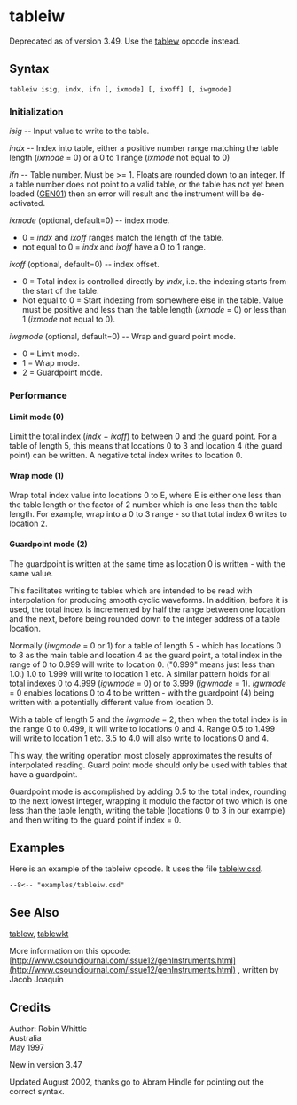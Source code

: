 <!--
id:tableiw
category:Deprecated
-->
# tableiw
Deprecated as of version 3.49. Use the [tablew](../../opcodes/tablew) opcode instead.

## Syntax
``` csound-orc
tableiw isig, indx, ifn [, ixmode] [, ixoff] [, iwgmode]
```

### Initialization

_isig_ -- Input value to write to the table.

_indx_ -- Index into table, either a positive number range matching the table length (_ixmode_ = 0) or a 0 to 1 range (_ixmode_ not equal to 0)

_ifn_ -- Table number. Must be &gt;= 1. Floats are rounded down to an integer. If a table number does not point to a valid table, or the table has not yet been loaded ([GEN01](../../scoregens/gen01)) then an error will result and the instrument will be de-activated.

_ixmode_ (optional, default=0) -- index mode.

*   0 = _indx_ and _ixoff_ ranges match the length of the table.
*   not equal to 0 = _indx_ and _ixoff_ have a 0 to 1 range.

_ixoff_ (optional, default=0) -- index offset.

*   0 = Total index is controlled directly by _indx_, i.e. the indexing starts from the start of the table.
*   Not equal to 0 = Start indexing from somewhere else in the table. Value must be positive and less than the table length (_ixmode_ = 0) or less than 1 (_ixmode_ not equal to  0).

_iwgmode_ (optional, default=0) -- Wrap and guard point mode.

*   0 = Limit mode.
*   1 = Wrap mode.
*   2 = Guardpoint mode.

### Performance

#### Limit mode (0)

Limit the total index (_indx_ + _ixoff_) to between 0 and the guard point. For a table of length 5, this means that locations 0 to 3 and location 4 (the guard point) can be written. A negative total index writes to location 0.

#### Wrap mode (1)

Wrap total index value into locations 0 to E, where E is either one less than the table length or the factor of 2 number which is one less than the table length. For example, wrap into a 0 to 3 range - so that total index 6 writes to location 2.

#### Guardpoint mode (2)

The guardpoint is written at the same time as location 0 is written - with the same value.

This facilitates writing to tables which are intended to be read with interpolation for producing smooth cyclic waveforms. In addition, before it is used, the total index is incremented by half the range between one location and the next, before being rounded down to the integer address of a table location.

Normally (_iwgmode_ = 0 or 1) for a table of length 5 - which has locations 0 to 3 as the main table and location 4 as the guard point, a total index in the range of 0 to 0.999 will write to location 0. ("0.999" means just less than 1.0.) 1.0 to 1.999 will write to location 1 etc. A similar pattern holds for all total indexes 0 to 4.999 (_igwmode_ = 0) or to 3.999 (_igwmode_ = 1). _igwmode_ = 0 enables locations 0 to 4 to be written - with the guardpoint (4) being written with a potentially different value from location 0.

With a table of length 5 and the _iwgmode_ = 2, then when the total index is in the range 0 to 0.499, it will write to locations 0 and 4. Range 0.5 to 1.499 will write to location 1 etc. 3.5 to 4.0 will also write to locations 0 and 4.

This way, the writing operation most closely approximates the results of interpolated reading. Guard point mode should only be used with tables that have a guardpoint.

Guardpoint mode is accomplished by adding 0.5 to the total index, rounding to the next lowest integer, wrapping it modulo the factor of two which is one less than the table length, writing the table (locations 0 to 3 in our example) and then writing to the guard point if index = 0.

## Examples

Here is an example of the tableiw opcode. It uses the file [tableiw.csd](../../examples/tableiw.csd).

``` csound-csd title="Example of the tableiw opcode." linenums="1"
--8<-- "examples/tableiw.csd"
```

## See Also

[tablew](../../opcodes/tablew),
[tablewkt](../../opcodes/tablewkt)

More information on this opcode: [http://www.csoundjournal.com/issue12/genInstruments.html](http://www.csoundjournal.com/issue12/genInstruments.html)  , written by Jacob Joaquin

## Credits

Author: Robin Whittle<br>
Australia<br>
May 1997<br>

New in version 3.47

Updated August 2002, thanks go to Abram Hindle for pointing out the correct syntax.
